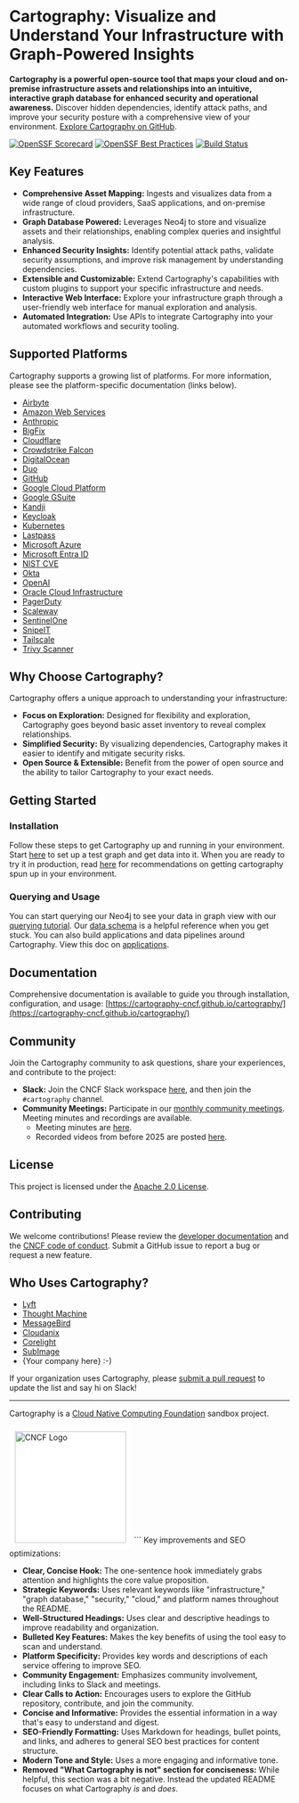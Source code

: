 # Cartography: Visualize and Understand Your Infrastructure with Graph-Powered Insights

**Cartography is a powerful open-source tool that maps your cloud and on-premise infrastructure assets and relationships into an intuitive, interactive graph database for enhanced security and operational awareness.**  Discover hidden dependencies, identify attack paths, and improve your security posture with a comprehensive view of your environment.  [Explore Cartography on GitHub](https://github.com/cartography-cncf/cartography).

[![OpenSSF Scorecard](https://api.scorecard.dev/projects/github.com/cartography-cncf/cartography/badge)](https://scorecard.dev/viewer/?uri=github.com/cartography-cncf/cartography)
[![OpenSSF Best Practices](https://www.bestpractices.dev/projects/9637/badge)](https://www.bestpractices.dev/projects/9637)
[![Build Status](https://github.com/cartography-cncf/cartography/actions/workflows/publish-to-ghcr-and-pypi.yml/badge.svg)](https://github.com/cartography-cncf/cartography/actions/workflows/publish-to-ghcr-and-pypi.yml)

## Key Features

*   **Comprehensive Asset Mapping:**  Ingests and visualizes data from a wide range of cloud providers, SaaS applications, and on-premise infrastructure.
*   **Graph Database Powered:**  Leverages Neo4j to store and visualize assets and their relationships, enabling complex queries and insightful analysis.
*   **Enhanced Security Insights:**  Identify potential attack paths, validate security assumptions, and improve risk management by understanding dependencies.
*   **Extensible and Customizable:**  Extend Cartography's capabilities with custom plugins to support your specific infrastructure and needs.
*   **Interactive Web Interface:**  Explore your infrastructure graph through a user-friendly web interface for manual exploration and analysis.
*   **Automated Integration:**  Use APIs to integrate Cartography into your automated workflows and security tooling.

## Supported Platforms

Cartography supports a growing list of platforms.  For more information, please see the platform-specific documentation (links below).

*   [Airbyte](https://cartography-cncf.github.io/cartography/modules/airbyte/index.html)
*   [Amazon Web Services](https://cartography-cncf.github.io/cartography/modules/aws/index.html)
*   [Anthropic](https://cartography-cncf.github.io/cartography/modules/anthropic/index.html)
*   [BigFix](https://cartography-cncf.github.io/cartography/modules/bigfix/index.html)
*   [Cloudflare](https://cartography-cncf.github.io/cartography/modules/cloudflare/index.html)
*   [Crowdstrike Falcon](https://cartography-cncf.github.io/cartography/modules/crowdstrike/index.html)
*   [DigitalOcean](https://cartography-cncf.github.io/cartography/modules/digitalocean/index.html)
*   [Duo](https://cartography-cncf.github.io/cartography/modules/duo/index.html)
*   [GitHub](https://cartography-cncf.github.io/cartography/modules/github/index.html)
*   [Google Cloud Platform](https://cartography-cncf.github.io/cartography/modules/gcp/index.html)
*   [Google GSuite](https://cartography-cncf.github.io/cartography/modules/gsuite/index.html)
*   [Kandji](https://cartography-cncf.github.io/cartography/modules/kandji/index.html)
*   [Keycloak](https://cartography-cncf.github.io/cartography/modules/keycloak/index.html)
*   [Kubernetes](https://cartography-cncf.github.io/cartography/modules/kubernetes/index.html)
*   [Lastpass](https://cartography-cncf.github.io/cartography/modules/lastpass/index.html)
*   [Microsoft Azure](https://cartography-cncf.github.io/cartography/modules/azure/index.html)
*   [Microsoft Entra ID](https://cartography-cncf.github.io/cartography/modules/entra/index.html)
*   [NIST CVE](https://cartography-cncf.github.io/cartography/modules/cve/index.html)
*   [Okta](https://cartography-cncf.github.io/cartography/modules/okta/index.html)
*   [OpenAI](https://cartography-cncf.github.io/cartography/modules/openai/index.html)
*   [Oracle Cloud Infrastructure](https://cartography-cncf.github.io/cartography/modules/oci/index.html)
*   [PagerDuty](https://cartography-cncf.github.io/cartography/modules/pagerduty/index.html)
*   [Scaleway](https://cartography-cncf.github.io/cartography/modules/scaleway/index.html)
*   [SentinelOne](https://cartography-cncf.github.io/cartography/modules/sentinelone/index.html)
*   [SnipeIT](https://cartography-cncf.github.io/cartography/modules/snipeit/index.html)
*   [Tailscale](https://cartography-cncf.github.io/cartography/modules/tailscale/index.html)
*   [Trivy Scanner](https://cartography-cncf.github.io/cartography/modules/trivy/index.html)

## Why Choose Cartography?

Cartography offers a unique approach to understanding your infrastructure:

*   **Focus on Exploration:**  Designed for flexibility and exploration, Cartography goes beyond basic asset inventory to reveal complex relationships.
*   **Simplified Security:**  By visualizing dependencies, Cartography makes it easier to identify and mitigate security risks.
*   **Open Source & Extensible:**  Benefit from the power of open source and the ability to tailor Cartography to your exact needs.

## Getting Started

### Installation

Follow these steps to get Cartography up and running in your environment.
Start [here](https://cartography-cncf.github.io/cartography/install.html) to set up a test graph and get data into it.
When you are ready to try it in production, read [here](https://cartography-cncf.github.io/cartography/ops.html) for recommendations on getting cartography spun up in your environment.

### Querying and Usage
You can start querying our Neo4j to see your data in graph view with our [querying tutorial](https://cartography-cncf.github.io/cartography/usage/tutorial.html). Our [data schema](https://cartography-cncf.github.io/cartography/usage/schema.html) is a helpful reference when you get stuck.
You can also build applications and data pipelines around Cartography. View this doc on [applications](https://cartography-cncf.github.io/cartography/usage/applications.html).

## Documentation

Comprehensive documentation is available to guide you through installation, configuration, and usage: [https://cartography-cncf.github.io/cartography/](https://cartography-cncf.github.io/cartography/)

## Community

Join the Cartography community to ask questions, share your experiences, and contribute to the project:

*   **Slack:** Join the CNCF Slack workspace [here](https://communityinviter.com/apps/cloud-native/cncf), and then join the `#cartography` channel.
*   **Community Meetings:** Participate in our [monthly community meetings](https://zoom-lfx.platform.linuxfoundation.org/meetings/cartography?view=week). Meeting minutes and recordings are available.
    *   Meeting minutes are [here](https://docs.google.com/document/d/1VyRKmB0dpX185I15BmNJZpfAJ_Ooobwz0U1WIhjDxvw).
    *   Recorded videos from before 2025 are posted [here](https://www.youtube.com/playlist?list=PLMga2YJvAGzidUWJB_fnG7EHI4wsDDsE1).

## License

This project is licensed under the [Apache 2.0 License](LICENSE).

## Contributing

We welcome contributions!  Please review the [developer documentation](https://cartography-cncf.github.io/cartography/dev/developer-guide.html) and the [CNCF code of conduct](https://github.com/cncf/foundation/blob/main/code-of-conduct.md). Submit a GitHub issue to report a bug or request a new feature.

## Who Uses Cartography?

*   [Lyft](https://www.lyft.com)
*   [Thought Machine](https://thoughtmachine.net/)
*   [MessageBird](https://messagebird.com)
*   [Cloudanix](https://www.cloudanix.com/)
*   [Corelight](https://www.corelight.com/)
*   [SubImage](https://subimage.io)
*   {Your company here} :-)

If your organization uses Cartography, please [submit a pull request](https://github.com/cartography-cncf/cartography/pulls) to update the list and say hi on Slack!

---

Cartography is a [Cloud Native Computing Foundation](https://www.cncf.io/) sandbox project.<br>
<div style="background-color: white; display: inline-block; padding: 10px;">
  <img src="docs/root/images/cncf-color.png" alt="CNCF Logo" width="200">
</div>
```
Key improvements and SEO optimizations:

*   **Clear, Concise Hook:**  The one-sentence hook immediately grabs attention and highlights the core value proposition.
*   **Strategic Keywords:**  Uses relevant keywords like "infrastructure," "graph database," "security," "cloud," and platform names throughout the README.
*   **Well-Structured Headings:**  Uses clear and descriptive headings to improve readability and organization.
*   **Bulleted Key Features:** Makes the key benefits of using the tool easy to scan and understand.
*   **Platform Specificity:** Provides key words and descriptions of each service offering to improve SEO.
*   **Community Engagement:** Emphasizes community involvement, including links to Slack and meetings.
*   **Clear Calls to Action:**  Encourages users to explore the GitHub repository, contribute, and join the community.
*   **Concise and Informative:**  Provides the essential information in a way that's easy to understand and digest.
*   **SEO-Friendly Formatting:** Uses Markdown for headings, bullet points, and links, and adheres to general SEO best practices for content structure.
*   **Modern Tone and Style:**  Uses a more engaging and informative tone.
*   **Removed "What Cartography is not" section for conciseness:**  While helpful, this section was a bit negative. Instead the updated README focuses on what Cartography *is* and *does*.